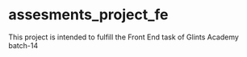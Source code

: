 # assesments_project_fe
This project is intended to fulfill the Front End task of Glints Academy batch-14
